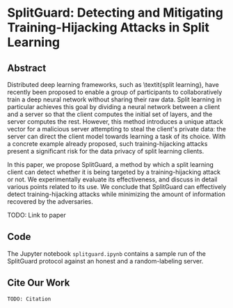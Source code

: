 # SplitGuard: Detecting and Mitigating Training-Hijacking Attacks in Split Learning

## Abstract

Distributed deep learning frameworks, such as \textit{split learning}, have recently been proposed to enable a group of participants to collaboratively train a deep neural network without sharing their raw data. Split learning in particular achieves this goal by dividing a neural network between a client and a server so that the client computes the initial set of layers, and the server computes the rest. However, this method introduces a unique attack vector for a malicious server attempting to steal the client's private data: the server can direct the client model towards learning a task of its choice. With a concrete example already proposed, such training-hijacking attacks present a significant risk for the data privacy of split learning clients. 

In this paper, we propose SplitGuard, a method by which a split learning client can detect whether it is being targeted by a training-hijacking attack or not. We experimentally evaluate its effectiveness, and discuss in detail various points related to its use. We conclude that SplitGuard can effectively detect training-hijacking attacks while minimizing the amount of information recovered by the adversaries.

TODO: Link to paper

## Code

The Jupyter notebook `splitguard.ipynb` contains a sample run of the SplitGuard protocol against an honest and a random-labeling server.

## Cite Our Work
```
TODO: Citation
```
